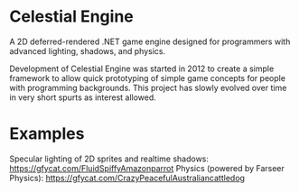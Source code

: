 # Celestial Engine
A 2D deferred-rendered .NET game engine designed for programmers with advanced lighting, shadows, and physics.

Development of Celestial Engine was started in 2012 to create a simple framework to allow quick prototyping of simple game concepts for people with programming backgrounds. This project has slowly evolved over time in very short spurts as interest allowed.

# Examples
Specular lighting of 2D sprites and realtime shadows: https://gfycat.com/FluidSpiffyAmazonparrot
Physics (powered by Farseer Physics): https://gfycat.com/CrazyPeacefulAustraliancattledog
